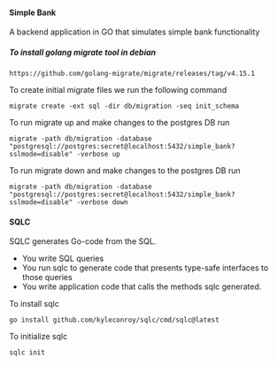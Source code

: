 #### Simple Bank
A backend application in GO that simulates simple bank functionality

##### To install golang migrate tool in debian
`https://github.com/golang-migrate/migrate/releases/tag/v4.15.1`

To create initial migrate files we run the following command

```
migrate create -ext sql -dir db/migration -seq init_schema
```

To run migrate up and make changes to the postgres DB run

```
migrate -path db/migration -database "postgresql://postgres:secret@localhost:5432/simple_bank?sslmode=disable" -verbose up
```

To run migrate down and make changes to the postgres DB run

```
migrate -path db/migration -database "postgresql://postgres:secret@localhost:5432/simple_bank?sslmode=disable" -verbose down
```

#### SQLC
SQLC generates Go-code from the SQL.
* You write SQL queries
* You run sqlc to generate code that presents type-safe interfaces to those queries
* You write application code that calls the methods sqlc generated.

To install sqlc

```
go install github.com/kyleconroy/sqlc/cmd/sqlc@latest
```

To initialize sqlc

```
sqlc init
```